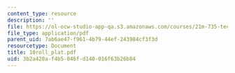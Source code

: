 ```yaml
---
content_type: resource
description: ''
file: https://ol-ocw-studio-app-qa.s3.amazonaws.com/courses/21m-735-technical-design-scenery-mechanisms-and-special-effects-spring-2004/3b2a428af4b5046fd140016f63b26b84_10roll_plat.pdf
file_type: application/pdf
parent_uid: 7ab6ae47-f961-4b79-44ef-243984cf3f3d
resourcetype: Document
title: 10roll_plat.pdf
uid: 3b2a428a-f4b5-046f-d140-016f63b26b84
---
```


